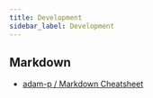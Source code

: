 ```yaml
---
title: Development
sidebar_label: Development
---
```


## Markdown

- [adam-p / Markdown Cheatsheet](https://github.com/adam-p/markdown-here/wiki/Markdown-Cheatsheet#links)
